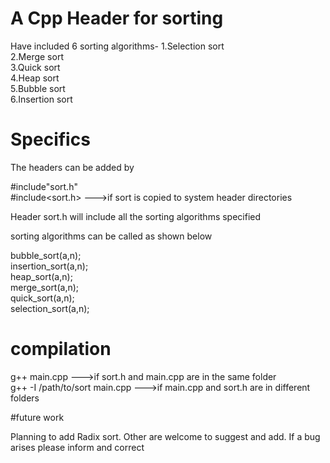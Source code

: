 # A Cpp Header for sorting


Have included 6 sorting algorithms-
1.Selection sort  
2.Merge sort  
3.Quick sort  
4.Heap sort  
5.Bubble sort  
6.Insertion sort  

# Specifics

The headers can be added by

 #include"sort.h"  
 #include<sort.h> --->if sort is copied to system header directories  


Header sort.h will include all the sorting algorithms specified  

sorting algorithms can be called as shown below  

bubble_sort(a,n);  
insertion_sort(a,n);  
heap_sort(a,n);  
merge_sort(a,n);  
quick_sort(a,n);  
selection_sort(a,n);   


# compilation

g++ main.cpp  --->if sort.h and main.cpp are in the same folder  
g++ -I /path/to/sort main.cpp   --->if main.cpp and sort.h are in different folders  

#future work

Planning to add Radix sort. 
Other are welcome to suggest and add. If a bug arises please inform and correct 
